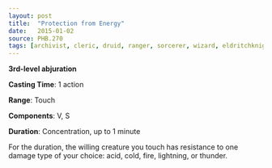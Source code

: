 ```yaml
---
layout: post
title:  "Protection from Energy"
date:   2015-01-02
source: PHB.270
tags: [archivist, cleric, druid, ranger, sorcerer, wizard, eldritchknight, level3, abjuration]
---
```


**3rd-level abjuration**

**Casting Time**: 1 action

**Range**: Touch

**Components**: V, S

**Duration**: Concentration, up to 1 minute

For the duration, the willing creature you touch has resistance to one damage type of your choice: acid, cold, fire, lightning, or thunder.

